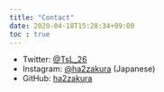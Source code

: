 ```yaml
---
title: "Contact"
date: 2020-04-18T15:28:34+09:00
toc : true
---
```


<!-- - ActivityPub: [@ha2zakura@sns.nombi.info](https://sns.nombi.info/@ha2zakura)  -->
- Twitter: [@TsL_26](https://twitter.com/TsL_26)
- Instagram: [@ha2zakura](https://instagram.com/ha2zakura)
(Japanese)
- GitHub: [ha2zakura](https://github.com/ha2zakura)
